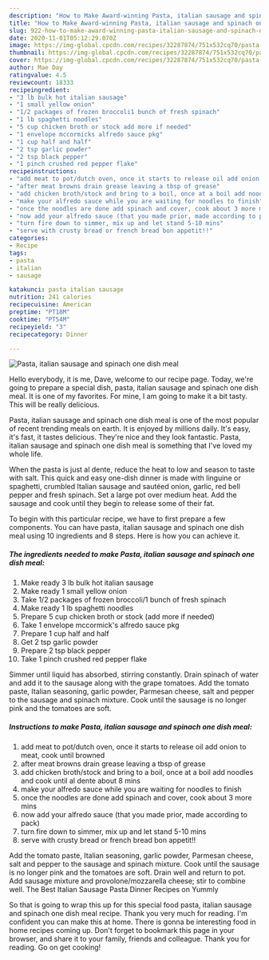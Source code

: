 ```yaml
---
description: "How to Make Award-winning Pasta, italian sausage and spinach one dish meal"
title: "How to Make Award-winning Pasta, italian sausage and spinach one dish meal"
slug: 922-how-to-make-award-winning-pasta-italian-sausage-and-spinach-one-dish-meal
date: 2020-11-01T05:12:29.070Z
image: https://img-global.cpcdn.com/recipes/32287874/751x532cq70/pasta-italian-sausage-and-spinach-one-dish-meal-recipe-main-photo.jpg
thumbnail: https://img-global.cpcdn.com/recipes/32287874/751x532cq70/pasta-italian-sausage-and-spinach-one-dish-meal-recipe-main-photo.jpg
cover: https://img-global.cpcdn.com/recipes/32287874/751x532cq70/pasta-italian-sausage-and-spinach-one-dish-meal-recipe-main-photo.jpg
author: Mae Day
ratingvalue: 4.5
reviewcount: 18333
recipeingredient:
- "3 lb bulk hot italian sausage"
- "1 small yellow onion"
- "1/2 packages of frozen broccoli1 bunch of fresh spinach"
- "1 lb spaghetti noodles"
- "5 cup chicken broth or stock add more if needed"
- "1 envelope mccormicks alfredo sauce pkg"
- "1 cup half and half"
- "2 tsp garlic powder"
- "2 tsp black pepper"
- "1 pinch crushed red pepper flake"
recipeinstructions:
- "add meat to pot/dutch oven, once it starts to release oil add onion to meat, cook until browned"
- "after meat browns drain grease leaving a tbsp of grease"
- "add chicken broth/stock and bring to a boil, once at a boil add noodles and cook until al dente about 8 mins"
- "make your alfredo sauce while you are waiting for noodles to finish"
- "once the noodles are done add spinach and cover, cook about 3 more mins"
- "now add your alfredo sauce (that you made prior, made according to pack)"
- "turn fire down to simmer, mix up and let stand 5-10 mins"
- "serve with crusty bread or french bread bon appetit!!"
categories:
- Recipe
tags:
- pasta
- italian
- sausage

katakunci: pasta italian sausage 
nutrition: 241 calories
recipecuisine: American
preptime: "PT18M"
cooktime: "PT54M"
recipeyield: "3"
recipecategory: Dinner

---
```



![Pasta, italian sausage and spinach one dish meal](https://img-global.cpcdn.com/recipes/32287874/751x532cq70/pasta-italian-sausage-and-spinach-one-dish-meal-recipe-main-photo.jpg)

Hello everybody, it is me, Dave, welcome to our recipe page. Today, we're going to prepare a special dish, pasta, italian sausage and spinach one dish meal. It is one of my favorites. For mine, I am going to make it a bit tasty. This will be really delicious.

Pasta, italian sausage and spinach one dish meal is one of the most popular of recent trending meals on earth. It is enjoyed by millions daily. It's easy, it's fast, it tastes delicious. They're nice and they look fantastic. Pasta, italian sausage and spinach one dish meal is something that I've loved my whole life.

When the pasta is just al dente, reduce the heat to low and season to taste with salt. This quick and easy one-dish dinner is made with linguine or spaghetti, crumbled Italian sausage and sautéed onion, garlic, red bell pepper and fresh spinach. Set a large pot over medium heat. Add the sausage and cook until they begin to release some of their fat.


To begin with this particular recipe, we have to first prepare a few components. You can have pasta, italian sausage and spinach one dish meal using 10 ingredients and 8 steps. Here is how you can achieve it.

<!--inarticleads1-->

##### The ingredients needed to make Pasta, italian sausage and spinach one dish meal:

1. Make ready 3 lb bulk hot italian sausage
1. Make ready 1 small yellow onion
1. Take 1/2 packages of frozen broccoli/1 bunch of fresh spinach
1. Make ready 1 lb spaghetti noodles
1. Prepare 5 cup chicken broth or stock (add more if needed)
1. Take 1 envelope mccormick&#39;s alfredo sauce pkg
1. Prepare 1 cup half and half
1. Get 2 tsp garlic powder
1. Prepare 2 tsp black pepper
1. Take 1 pinch crushed red pepper flake


Simmer until liquid has absorbed, stirring constantly. Drain spinach of water and add it to the sausage along with the grape tomatoes. Add the tomato paste, Italian seasoning, garlic powder, Parmesan cheese, salt and pepper to the sausage and spinach mixture. Cook until the sausage is no longer pink and the tomatoes are soft. 

<!--inarticleads2-->

##### Instructions to make Pasta, italian sausage and spinach one dish meal:

1. add meat to pot/dutch oven, once it starts to release oil add onion to meat, cook until browned
1. after meat browns drain grease leaving a tbsp of grease
1. add chicken broth/stock and bring to a boil, once at a boil add noodles and cook until al dente about 8 mins
1. make your alfredo sauce while you are waiting for noodles to finish
1. once the noodles are done add spinach and cover, cook about 3 more mins
1. now add your alfredo sauce (that you made prior, made according to pack)
1. turn fire down to simmer, mix up and let stand 5-10 mins
1. serve with crusty bread or french bread bon appetit!!


Add the tomato paste, Italian seasoning, garlic powder, Parmesan cheese, salt and pepper to the sausage and spinach mixture. Cook until the sausage is no longer pink and the tomatoes are soft. Drain well and return to pot. Add sausage mixture and provolone/mozzarella cheese; stir to combine well. The Best Italian Sausage Pasta Dinner Recipes on Yummly 

So that is going to wrap this up for this special food pasta, italian sausage and spinach one dish meal recipe. Thank you very much for reading. I'm confident you can make this at home. There is gonna be interesting food in home recipes coming up. Don't forget to bookmark this page in your browser, and share it to your family, friends and colleague. Thank you for reading. Go on get cooking!
